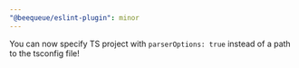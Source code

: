 ```yaml
---
"@beequeue/eslint-plugin": minor
---
```


You can now specify TS project with `parserOptions: true` instead of a path to the tsconfig file!
